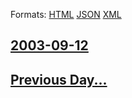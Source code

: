 
Formats: [HTML](2003/09/12/index.html)  [JSON](2003/09/12/index.json)  [XML](2003/09/12/index.xml)  

## [2003-09-12](/news/2003/09/12/index.md)

## [Previous Day...](/news/2003/09/11/index.md)

